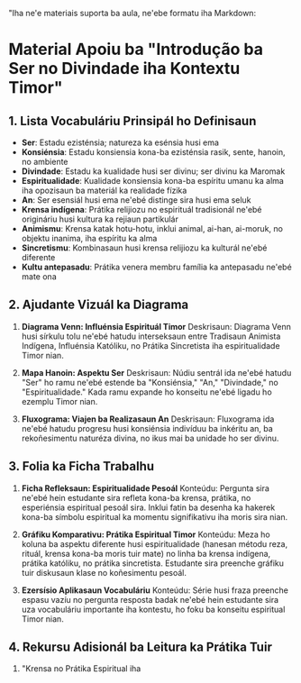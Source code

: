 "Iha ne'e materiais suporta ba aula, ne'ebe formatu iha Markdown:

# Material Apoiu ba "Introdução ba Ser no Divindade iha Kontextu Timor"

## 1. Lista Vocabuláriu Prinsipál ho Definisaun

- **Ser**: Estadu ezisténsia; natureza ka esénsia husi ema
- **Konsiénsia**: Estadu konsiensia kona-ba ezisténsia rasik, sente, hanoin, no ambiente
- **Divindade**: Estadu ka kualidade husi ser divinu; ser divinu ka Maromak
- **Espiritualidade**: Kualidade konsiensia kona-ba espíritu umanu ka alma iha opozisaun ba materiál ka realidade fízika
- **An**: Ser esensiál husi ema ne'ebé distinge sira husi ema seluk
- **Krensa indígena**: Prátika relijiozu no espirituál tradisionál ne'ebé origináriu husi kultura ka rejiaun partikulár
- **Animismu**: Krensa katak hotu-hotu, inklui animal, ai-han, ai-moruk, no objektu inanima, iha espíritu ka alma
- **Sincretismu**: Kombinasaun husi krensa relijiozu ka kulturál ne'ebé diferente
- **Kultu antepasadu**: Prátika venera membru família ka antepasadu ne'ebé mate ona 

## 2. Ajudante Vizuál ka Diagrama

1. **Diagrama Venn: Influénsia Espirituál Timor**
   Deskrisaun: Diagrama Venn husi sírkulu tolu ne'ebé hatudu interseksaun entre Tradisaun Animista Indígena, Influénsia Katóliku, no Prátika Sincretista iha espiritualidade Timor nian.

2. **Mapa Hanoin: Aspektu Ser**
   Deskrisaun: Núdiu sentrál ida ne'ebé hatudu "Ser" ho ramu ne'ebé estende ba "Konsiénsia," "An," "Divindade," no "Espiritualidade." Kada ramu expande ho konseitu ne'ebé ligadu ho ezemplu Timor nian.

3. **Fluxograma: Viajen ba Realizasaun An**
   Deskrisaun: Fluxograma ida ne'ebé hatudu progresu husi konsiénsia indivíduu ba inkéritu an, ba rekoñesimentu naturéza divina, no ikus mai ba unidade ho ser divinu.

## 3. Folia ka Ficha Trabalhu

1. **Ficha Refleksaun: Espiritualidade Pesoál**
   Konteúdu: Pergunta sira ne'ebé hein estudante sira refleta kona-ba krensa, prátika, no esperiénsia espiritual pesoál sira. Inklui fatin ba desenha ka hakerek kona-ba símbolu espiritual ka momentu signifikativu iha moris sira nian.

2. **Gráfiku Komparativu: Prátika Espiritual Timor**
   Konteúdu: Meza ho koluna ba aspektu diferente husi espiritualidade (hanesan métodu reza, rituál, krensa kona-ba moris tuir mate) no linha ba krensa indígena, prátika katóliku, no prátika sincretista. Estudante sira preenche gráfiku tuir diskusaun klase no koñesimentu pesoál.

3. **Ezersísio Aplikasaun Vocabuláriu**
   Konteúdu: Série husi fraza preenche espasu vazíu no pergunta resposta badak ne'ebé hein estudante sira uza vocabuláriu importante iha kontestu, ho foku ba konseitu espiritual Timor nian.

## 4. Rekursu Adisionál ba Leitura ka Prátika Tuir

1. "Krensa no Prátika Espiritual iha